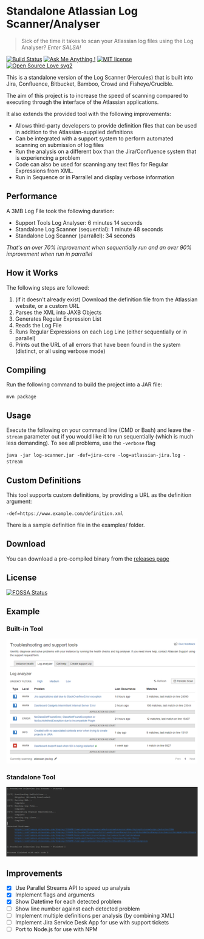 # Standalone Atlassian Log Scanner/Analyser
 > Sick of the time it takes to scan your Atlassian log files using the Log Analyser? _Enter SALSA!_
 
[![Build Status](https://travis-ci.org/jackgraves/standalone-atlassian-log-scanner.svg?branch=master)](https://travis-ci.org/jackgraves/standalone-atlassian-log-scanner) [![Ask Me Anything !](https://img.shields.io/badge/Ask%20me-anything-1abc9c.svg)](https://community.atlassian.com/t5/Jira-discussions/An-Open-Source-Standalone-Log-Analyser-for-Atlassian-Products/td-p/794406) [![MIT license](https://img.shields.io/badge/License-MIT-blue.svg)](https://lbesson.mit-license.org/) [![Open Source Love svg2](https://badges.frapsoft.com/os/v2/open-source.svg?v=103)](https://github.com/ellerbrock/open-source-badges/)

This is a standalone version of the Log Scanner (Hercules) that is built into Jira, Confluence, Bitbucket, Bamboo, Crowd and Fisheye/Crucible.

The aim of this project is to increase the speed of scanning compared to executing through the interface of the Atlassian applications.

It also extends the provided tool with the following improvements:
* Allows third-party developers to provide definition files that can be used in addition to the Atlassian-supplied definitions
* Can be integrated with a support system to perform automated scanning on submission of log files
* Run the analysis on a different box than the Jira/Confluence system that is experiencing a problem
* Code can also be used for scanning any text files for Regular Expressions from XML.
* Run in Sequence or in Parrallel and display verbose information

## Performance
A 3MB Log File took the following duration:
* Support Tools Log Analyser: 6 minutes 14 seconds
* Standalone Log Scanner (sequential): 1 minute 48 seconds
* Standalone Log Scanner (parrallel): 34 seconds

*That's an over 70% improvement when sequentially run and an over 90% improvement when run in parrallel*

## How it Works
The following steps are followed:
1. (if it doesn't already exist) Download the definition file from the Atlassian website, or a custom URL
2. Parses the XML into JAXB Objects
3. Generates Regular Expression List
4. Reads the Log File
5. Runs Regular Expressions on each Log Line (either sequentially or in parallel)
6. Prints out the URL of all errors that have been found in the system (distinct, or all using verbose mode)

## Compiling
Run the following command to build the project into a JAR file:

`mvn package`

## Usage
Execute the following on your command line (CMD or Bash) and leave the `-stream` parameter out if you would like it to run sequentially (which is much less demanding). To see all problems, use the `-verbose` flag

`java -jar log-scanner.jar -def=jira-core -log=atlassian-jira.log -stream`

## Custom Definitions
This tool supports custom definitions, by providing a URL as the definition argument:

`-def=https://www.example.com/definition.xml`

There is a sample definition file in the examples/ folder.

## Download
You can download a pre-compiled binary from the [releases page](https://github.com/jackgraves/standalone-atlassian-log-scanner/releases)

## License
[![FOSSA Status](https://app.fossa.io/api/projects/git%2Bgithub.com%2Fjackgraves%2Fstandalone-atlassian-log-scanner.svg?type=large)](https://app.fossa.io/projects/git%2Bgithub.com%2Fjackgraves%2Fstandalone-atlassian-log-scanner?ref=badge_large)

## Example
### Built-in Tool

![Support Tools Output](example/screenshot-hercules.png)

### Standalone Tool

![SALSA Output](example/screenshot-salsa.png)

## Improvements
- [x] Use Parallel Streams API to speed up analysis
- [x] Implement flags and arguments
- [x] Show Datetime for each detected problem
- [ ] Show line number against each detected problem
- [ ] Implement multiple definitions per analysis (by combining XML)
- [ ] Implement Jira Service Desk App for use with support tickets
- [ ] Port to Node.js for use with NPM
